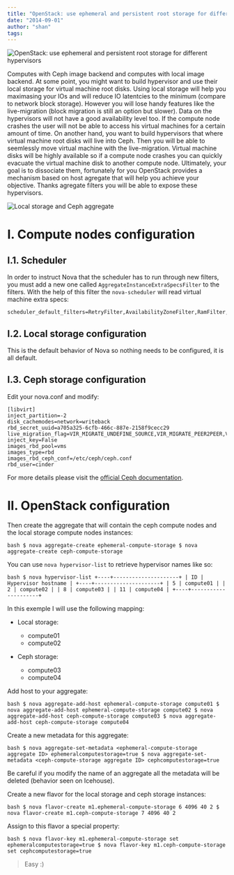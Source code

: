 ```yaml
---
title: "OpenStack: use ephemeral and persistent root storage for different hypervisors"
date: "2014-09-01"
author: "shan"
tags: 
---
```


![OpenStack: use ephemeral and persistent root storage for different hypervisors](http://sebastien-han.fr/images/epheremal-persistent-root-storage-different-hypervisor.jpg)

Computes with Ceph image backend and computes with local image backend. At some point, you might want to build hypervisor and use their local storage for virtual machine root disks. Using local storage will help you maximasing your IOs and will reduce IO latentcies to the minimum (compare to network block storage). However you will lose handy features like the live-migration (block migration is still an option but slower). Data on the hypervisors will not have a good availability level too. If the compute node crashes the user will not be able to access his virtual machines for a certain amount of time. On another hand, you want to build hypervisors that where virtual machine root disks will live into Ceph. Then you will be able to seemlessly move virtual machine with the live-migration. Virtual machine disks will be highly available so if a compute node crashes you can quickly evacuate the virtual machine disk to another compute node. Ultimately, your goal is to dissociate them, fortunately for you OpenStack provides a mechanism based on host agregate that will help you achieve your objective. Thanks agregate filters you will be able to expose these hypervisors.


![Local storage and Ceph aggregate](http://sebastien-han.fr/images/agregate-local-ceph-storage.png)


# I. Compute nodes configuration

## I.1. Scheduler

In order to instruct Nova that the scheduler has to run through new filters, you must add a new one called `AggregateInstanceExtraSpecsFilter` to the filters. With the help of this filter the `nova-scheduler` will read virtual machine extra specs:

```
scheduler_default_filters=RetryFilter,AvailabilityZoneFilter,RamFilter,ComputeFilter,ImagePropertiesFilter,ServerGroupAntiAffinityFilter,ServerGroupAffinityFilter,AggregateIn
```

## I.2. Local storage configuration

This is the default behavior of Nova so nothing needs to be configured, it is all default.

## I.3. Ceph storage configuration

Edit your nova.conf and modify:

```
[libvirt]
inject_partition=-2
disk_cachemodes=network=writeback
rbd_secret_uuid=a705a325-6cfb-466c-887e-2158f9cecc29
live_migration_flag=VIR_MIGRATE_UNDEFINE_SOURCE,VIR_MIGRATE_PEER2PEER,VIR_MIGRATE_LIVE,VIR_MIGRATE_PERSIST_DEST
inject_key=False
images_rbd_pool=vms
images_type=rbd
images_rbd_ceph_conf=/etc/ceph/ceph.conf
rbd_user=cinder
```

For more details please visit the [official Ceph documentation](http://ceph.com/docs/master/rbd/rbd-openstack/).

  

# II. OpenStack configuration

Then create the aggregate that will contain the ceph compute nodes and the local storage compute nodes instances:

`bash $ nova aggregate-create ephemeral-compute-storage $ nova aggregate-create ceph-compute-storage`

You can use `nova hypervisor-list` to retrieve hypervisor names like so:

`bash $ nova hypervisor-list +----+---------------------+ | ID | Hypervisor hostname | +----+---------------------+ | 5 | compute01 | | 2 | compute02 | | 8 | compute03 | | 11 | compute04 | +----+---------------------+`

In this exemple I will use the following mapping:

- Local storage:
    
    - compute01
    - compute02
- Ceph storage:
    
    - compute03
    - compute04

Add host to your aggregate:

`bash $ nova aggregate-add-host ephemeral-compute-storage compute01 $ nova aggregate-add-host ephemeral-compute-storage compute02 $ nova aggregate-add-host ceph-compute-storage compute03 $ nova aggregate-add-host ceph-compute-storage compute04`

Create a new metadata for this aggregate:

`bash $ nova aggregate-set-metadata <ephemeral-compute-storage aggregate ID> ephemeralcomputestorage=true $ nova aggregate-set-metadata <ceph-compute-storage aggregate ID> cephcomputestorage=true`

Be careful if you modify the name of an aggregate all the metadata will be deleted (behavior seen on Icehouse).

Create a new flavor for the local storage and ceph storage instances:

`bash $ nova flavor-create m1.ephemeral-compute-storage 6 4096 40 2 $ nova flavor-create m1.ceph-compute-storage 7 4096 40 2`

Assign to this flavor a special property:

`bash $ nova flavor-key m1.ephemeral-compute-storage set ephemeralcomputestorage=true $ nova flavor-key m1.ceph-compute-storage set cephcomputestorage=true`

  

> Easy :)
